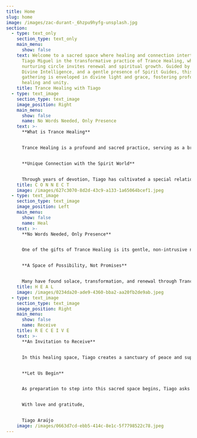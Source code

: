 ```yaml
---
title: Home
slug: home
image: /images/zac-durant-_6hzpu9hyfg-unsplash.jpg
section:
  - type: text_only
    section_type: text_only
    main_menu:
      show: false
    text: Welcome to a sacred space where healing and connection intertwine. Join
      Tiago Miguel in the transformative practice of Trance Healing, where a
      nurturing circle invites renewal and spiritual growth. Guided by the
      Divine Intelligence, and a gentle presence of Spirit Guides, this sacred
      gathering is enveloped in divine light and grace, fostering profound
      healing and unity.
    title: Trance Healing with Tiago
  - type: text_image
    section_type: text_image
    image_position: Right
    main_menu:
      show: false
      name: No Words Needed, Only Presence
    text: >-
      **What is Trance Healing**


      Trance Healing is a profound and sacred practice, serving as a bridge between the physical and spiritual realms. In this space, Tiago enters an altered state of consciousness, surrendering as a vessel to channel healing energies from the Divine Intelligence through the loving guidance of Spirit Guides. This practice is not merely a technique but a dance of trust and connection, blending energies that allow the spirit world to work through Tiago to bring forth healing that touches the deepest parts of your being.


      **Unique Connection with the Spirit World**


      Through years of devotion, Tiago has cultivated a special relationship with the healers in the spiritual world - the guides who assist him in this work. This bond enables a sharper, more precise flow of healing power, adapting to your unique needs. Whether wounds are of the body, heart, mind, or spirit, the energy flows where it is most needed, guided by a wisdom far greater than Tiago’s own.
    title: C O N N E C T
    image: /images/627c3070-8d2d-43c9-a133-1a65064bcef1.jpeg
  - type: text_image
    section_type: text_image
    image_position: Left
    main_menu:
      show: false
      name: Heal
    text: >-
      **No Words Needed, Only Presence**


      One of the gifts of Trance Healing is its gentle, non-intrusive nature. You need not speak of your medical conditions or the reasons you seek healing, though Tiago holds space for sharing if you feel called to do so. The energy listens to the silent language of your soul, finding its way to where it can serve you best. After the session, if you wish to share your experience, Tiago is there to listen with an open heart—but the choice is always yours.


      **A Space of Possibility, Not Promises** 


      Many have found solace, transformation, and renewal through Trance Healing with Tiago, yet he humbly acknowledges that each journey is unique. While the spiritual world offers boundless love and possibility, Tiago makes no promises of specific outcomes. This practice is a companion to your well-being, not a replacement for professional medical care, and he always encourages seeking medical advice when needed.
    title: H E A L
    image: /images/0234da20-ade9-4360-bba2-aa20fb2de9ab.jpeg
  - type: text_image
    section_type: text_image
    image_position: Right
    main_menu:
      show: false
      name: Receive
    title: R E C E I V E
    text: >-
      **An Invitation to Receive**


      In this healing space, Tiago creates a sanctuary of peace and support. Trance Healing blends beautifully with the collective energy generated together—through shared intentions, breaths, and open hearts. Tiago invites everyone to simply be present, feel the connection with those around them, and open their hearts to the infinite love that surrounds them. The energies of the spirit world flow through, uplifting and restoring in ways that words cannot fully capture.


      **Let Us Begin**


      As preparation to step into this sacred space begins, Tiago asks everyone to close their eyes and let go of any burdens they may carry. Trust in the unseen, trust in the process, and trust in the loving support of the circle. Together, all are welcomed into the presence of the spirit world to embrace the great energy of spiritual healing that awaits.


      With love and gratitude,  


      Tiago Araújo
    image: /images/0663d7cd-ebb5-414c-8e1c-5f7798522c78.jpeg
---
```

